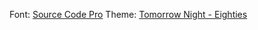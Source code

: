 Font: [Source Code Pro](http://blogs.adobe.com/typblography/2012/09/source-code-pro.html)
Theme: [Tomorrow Night - Eighties](https://github.com/chriskempson/tomorrow-theme)

